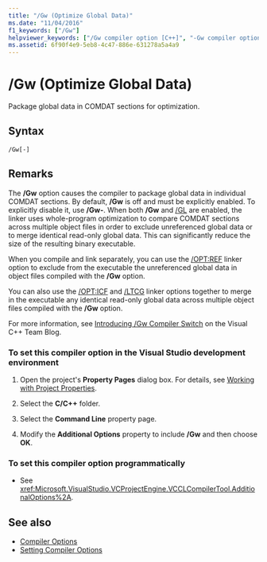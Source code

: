 ```yaml
---
title: "/Gw (Optimize Global Data)"
ms.date: "11/04/2016"
f1_keywords: ["/Gw"]
helpviewer_keywords: ["/Gw compiler option [C++]", "-Gw compiler option [C++]"]
ms.assetid: 6f90f4e9-5eb8-4c47-886e-631278a5a4a9
---
```

# /Gw (Optimize Global Data)

Package global data in COMDAT sections for optimization.

## Syntax

```
/Gw[-]
```

## Remarks

The **/Gw** option causes the compiler to package global data in individual COMDAT sections. By default, **/Gw** is off and must be explicitly enabled. To explicitly disable it, use **/Gw-**. When both **/Gw** and [/GL](../../build/reference/gl-whole-program-optimization.md) are enabled, the linker uses whole-program optimization to compare COMDAT sections across multiple object files in order to exclude unreferenced global data or to merge identical read-only global data. This can significantly reduce the size of the resulting binary executable.

When you compile and link separately, you can use the [/OPT:REF](../../build/reference/opt-optimizations.md) linker option to exclude from the executable the unreferenced global data in object files compiled with the **/Gw** option.

You can also use the [/OPT:ICF](../../build/reference/opt-optimizations.md) and [/LTCG](../../build/reference/ltcg-link-time-code-generation.md) linker options together to merge in the executable any identical read-only global data across multiple object files compiled with the **/Gw** option.

For more information, see [Introducing /Gw Compiler Switch](http://blogs.msdn.com/b/vcblog/archive/2013/09/11/introducing-gw-compiler-switch.aspx) on the Visual C++ Team Blog.

### To set this compiler option in the Visual Studio development environment

1. Open the project's **Property Pages** dialog box. For details, see [Working with Project Properties](../../ide/working-with-project-properties.md).

1. Select the **C/C++** folder.

1. Select the **Command Line** property page.

1. Modify the **Additional Options** property to include **/Gw** and then choose **OK**.

### To set this compiler option programmatically

- See <xref:Microsoft.VisualStudio.VCProjectEngine.VCCLCompilerTool.AdditionalOptions%2A>.

## See also

- [Compiler Options](../../build/reference/compiler-options.md)
- [Setting Compiler Options](../../build/reference/setting-compiler-options.md)
